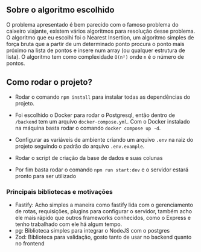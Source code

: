 ## Sobre o algoritmo escolhido

O problema apresentado é bem parecido com o famoso problema do caixeiro viajante, existem vários algoritmos para resolução desse problema. O algoritmo que eu escolhi foi o Nearest Insertion, um algoritmo simples de força bruta que a partir de um determinado ponto procura o ponto mais próximo na lista de pontos e insere num array (ou qualquer estrutura de lista). O algoritmo tem como complexidade `O(n²)` onde `n` é o número de pontos.

## Como rodar o projeto?

- Rodar o comando `npm install` para instalar todas as dependências do projeto.

- Foi escolhido o Docker para rodar o Postgresql, então dentro de `/backend` tem um arquivo `docker-compose.yml`. Com o Docker instalado na máquina basta rodar o comando `docker compose up -d`.

- Configurar as variáveis de ambiente criando um arquivo `.env` na raiz do projeto seguindo o padrão do arquivo `.env.example`.

- Rodar o script de criação da base de dados e suas colunas

- Por fim basta rodar o comando `npm run start:dev` e o servidor estará pronto para ser utilizado

### Principais bibliotecas e motivações

- Fastify: Acho simples a maneira como fastify lida com o gerenciamento de rotas, requisições, plugins para configurar o servidor, também acho ele mais rápido que outros frameworks conhecidos, como o Express e tenho trabalhado com ele há algum tempo.
- pg: Biblioteca simples para integrar o NodeJS com o postgres
- Zod: Biblioteca para validação, gosto tanto de usar no backend quanto no frontend
